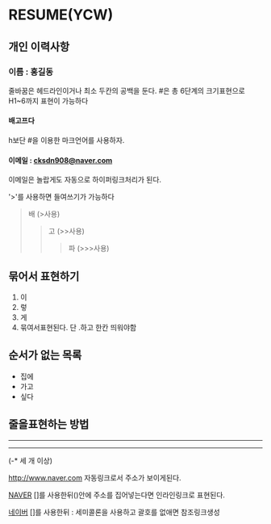 # RESUME(YCW)

## 개인 이력사항
### 이름 : 홍길동
줄바꿈은 헤드라인이거나 최소 두칸의 공백을 둔다.
#은 총 6단계의 크기표현으로 H1~6까지 표현이 가능하다
<h4> 배고프다 </h4>
h보단 #을 이용한 마크언어를 사용하자.

#### 이메일 : cksdn908@naver.com
이메일은 놀랍게도 자동으로 하이퍼링크처리가 된다.

'>'를 사용하면 들여쓰기가 가능하다
>배 (>사용)
>>고 (>>사용)
>>>파 (>>>사용)

## 묶어서 표현하기
1. 이
2. 렇
3. 게
4. 묶여서표현된다. 단 .하고 한칸 띄워야함

## 순서가 없는 목록
* 집에
* 가고
* 싶다

## 줄을표현하는 방법
******** 
----------
(-* 세 개 이상)

http://www.naver.com 자동링크로서 주소가 보이게된다.

[NAVER](http://www.naver.com)
[]를 사용한뒤()안에 주소를 집어넣는다면 인라인링크로 표현된다.

[NAVER]: http://www.naver.com 
[네이버][NAVER]
[]를 사용한뒤 : 세미콜론을 사용하고 괄호를 없애면 참조링크생성
